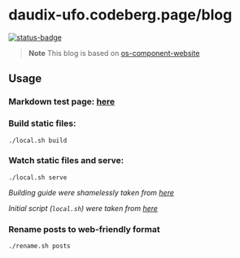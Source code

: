 # daudix-ufo.codeberg.page/blog

[![status-badge](https://ci.codeberg.org/api/badges/12428/status.svg)](https://ci.codeberg.org/repos/12428)

> **Note**
> This blog is based on [os-component-website](https://github.com/jimmac/os-component-website)

## Usage

### Markdown test page: [here](https://daudix-ufo.codeberg.page/blog/markdown)

### Build static files:

```shell
./local.sh build
```

### Watch static files and serve:

```shell
./local.sh serve
```

_Building guide were shamelessly taken from [here](https://talk.jekyllrb.com/t/local-testing-of-existing-github-jekyll-site/7459/4)_

_Initial script (`local.sh`) were taken from [here](https://kuros.in/docker/docker-jekyll-container-to-serve-locally)_

### Rename posts to web-friendly format

```shell
./rename.sh posts
```